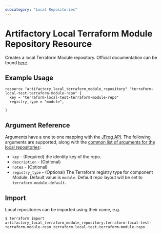 ```yaml
---
subcategory: "Local Repositories"
---
```

# Artifactory Local Terraform Module Repository Resource

Creates a local Terraform Module repository.
Official documentation can be found [here](https://www.jfrog.com/confluence/display/JFROG/Terraform+Repositories).

## Example Usage

```hcl
resource "artifactory_local_terraform_module_repository" "terraform-local-test-terraform-module-repo" {
  key = "terraform-local-test-terraform-module-repo"
  registry_type = "module",
  
}
```

## Argument Reference

Arguments have a one to one mapping with the [JFrog API](https://www.jfrog.com/confluence/display/RTF/Repository+Configuration+JSON).
The following arguments are supported, along with the [common list of arguments for the local repositories](local.md):

* `key` - (Required) the identity key of the repo.
* `description` - (Optional)
* `notes` - (Optional)
* `registry_type` - (Optional) The Terraform registry type for component Module. Default value is `module`.
  Default repo layout will be set to `terraform-module-default`.


## Import

Local repositories can be imported using their name, e.g.
```
$ terraform import artifactory_local_terraform_module_repository.terraform-local-test-terraform-module-repo terraform-local-test-terraform-module-repo
```
